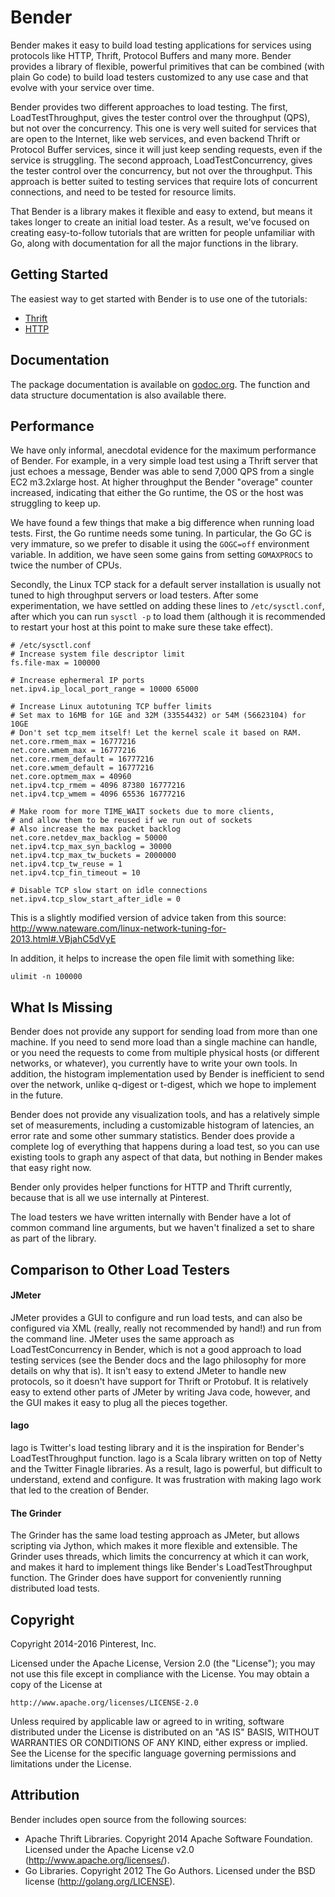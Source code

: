 Bender
======

Bender makes it easy to build load testing applications for services using protocols like HTTP,
Thrift, Protocol Buffers and many more. Bender provides a library of flexible, powerful primitives
that can be combined (with plain Go code) to build load testers customized to any use case and that
evolve with your service over time.

Bender provides two different approaches to load testing. The first, LoadTestThroughput, gives the
tester control over the throughput (QPS), but not over the concurrency. This one is very well
suited for services that are open to the Internet, like web services, and even backend Thrift or
Protocol Buffer services, since it will just keep sending requests, even if the service is
struggling. The second approach, LoadTestConcurrency, gives the tester control over the concurrency,
but not over the throughput. This approach is better suited to testing services that require lots of
concurrent connections, and need to be tested for resource limits.

That Bender is a library makes it flexible and easy to extend, but means it takes longer to create
an initial load tester. As a result, we've focused on creating easy-to-follow tutorials that are
written for people unfamiliar with Go, along with documentation for all the major functions in the
library.

## Getting Started

The easiest way to get started with Bender is to use one of the tutorials:

* [Thrift](https://github.com/pinterest/bender/blob/master/thrift/TUTORIAL.md)
* [HTTP](https://github.com/pinterest/bender/blob/master/http/TUTORIAL.md)

## Documentation

The package documentation is available on [godoc.org](http://godoc.org/github.com/pinterest/bender).
The function and data structure documentation is also available there.

## Performance

We have only informal, anecdotal evidence for the maximum performance of Bender. For example, in a
very simple load test using a Thrift server that just echoes a message, Bender was able to send
7,000 QPS from a single EC2 m3.2xlarge host. At higher throughput the Bender "overage" counter
increased, indicating that either the Go runtime, the OS or the host was struggling to keep up.

We have found a few things that make a big difference when running load tests. First, the Go
runtime needs some tuning. In particular, the Go GC is very immature, so we prefer to disable it
using the `GOGC=off` environment variable. In addition, we have seen some gains from setting
`GOMAXPROCS` to twice the number of CPUs.

Secondly, the Linux TCP stack for a default server installation is usually not tuned to high
throughput servers or load testers. After some experimentation, we have settled on adding these
lines to `/etc/sysctl.conf`, after which you can run `sysctl -p` to load them (although it is
recommended to restart your host at this point to make sure these take effect).

```
# /etc/sysctl.conf
# Increase system file descriptor limit
fs.file-max = 100000

# Increase ephermeral IP ports
net.ipv4.ip_local_port_range = 10000 65000

# Increase Linux autotuning TCP buffer limits
# Set max to 16MB for 1GE and 32M (33554432) or 54M (56623104) for 10GE
# Don't set tcp_mem itself! Let the kernel scale it based on RAM.
net.core.rmem_max = 16777216
net.core.wmem_max = 16777216
net.core.rmem_default = 16777216
net.core.wmem_default = 16777216
net.core.optmem_max = 40960
net.ipv4.tcp_rmem = 4096 87380 16777216
net.ipv4.tcp_wmem = 4096 65536 16777216

# Make room for more TIME_WAIT sockets due to more clients,
# and allow them to be reused if we run out of sockets
# Also increase the max packet backlog
net.core.netdev_max_backlog = 50000
net.ipv4.tcp_max_syn_backlog = 30000
net.ipv4.tcp_max_tw_buckets = 2000000
net.ipv4.tcp_tw_reuse = 1
net.ipv4.tcp_fin_timeout = 10

# Disable TCP slow start on idle connections
net.ipv4.tcp_slow_start_after_idle = 0
```

This is a slightly modified version of advice taken from this source:
http://www.nateware.com/linux-network-tuning-for-2013.html#.VBjahC5dVyE

In addition, it helps to increase the open file limit with something like:

```ulimit -n 100000```

## What Is Missing

Bender does not provide any support for sending load from more than one machine. If you need to
send more load than a single machine can handle, or you need the requests to come from multiple
physical hosts (or different networks, or whatever), you currently have to write your own tools. In
addition, the histogram implementation used by Bender is inefficient to send over the network,
unlike q-digest or t-digest, which we hope to implement in the future.

Bender does not provide any visualization tools, and has a relatively simple set of measurements,
including a customizable histogram of latencies, an error rate and some other summary statistics.
Bender does provide a complete log of everything that happens during a load test, so you can use
existing tools to graph any aspect of that data, but nothing in Bender makes that easy right now.

Bender only provides helper functions for HTTP and Thrift currently, because that is all we use
internally at Pinterest.

The load testers we have written internally with Bender have a lot of common command line arguments,
but we haven't finalized a set to share as part of the library.

## Comparison to Other Load Testers

#### JMeter

JMeter provides a GUI to configure and run load tests, and can also be configured via XML (really,
really not recommended by hand!) and run from the command line. JMeter uses the same approach as
LoadTestConcurrency in Bender, which is not a good approach to load testing services (see the Bender
docs and the Iago philosophy for more details on why that is). It isn't easy to extend JMeter to
handle new protocols, so it doesn't have support for Thrift or Protobuf. It is relatively easy to
extend other parts of JMeter by writing Java code, however, and the GUI makes it easy to plug all
the pieces together.

#### Iago

Iago is Twitter's load testing library and it is the inspiration for Bender's LoadTestThroughput
function. Iago is a Scala library written on top of Netty and the Twitter Finagle libraries. As a
result, Iago is powerful, but difficult to understand, extend and configure. It was frustration with
making Iago work that led to the creation of Bender.

#### The Grinder

The Grinder has the same load testing approach as JMeter, but allows scripting via Jython, which
makes it more flexible and extensible. The Grinder uses threads, which limits the concurrency at
which it can work, and makes it hard to implement things like Bender's LoadTestThroughput function.
The Grinder does have support for conveniently running distributed load tests.

## Copyright

Copyright 2014-2016 Pinterest, Inc.

Licensed under the Apache License, Version 2.0 (the "License");
you may not use this file except in compliance with the License.
You may obtain a copy of the License at

    http://www.apache.org/licenses/LICENSE-2.0

Unless required by applicable law or agreed to in writing, software
distributed under the License is distributed on an "AS IS" BASIS,
WITHOUT WARRANTIES OR CONDITIONS OF ANY KIND, either express or implied.
See the License for the specific language governing permissions and
limitations under the License.

## Attribution

Bender includes open source from the following sources:

* Apache Thrift Libraries. Copyright 2014 Apache Software Foundation. Licensed under the Apache License v2.0 (http://www.apache.org/licenses/).
* Go Libraries. Copyright 2012 The Go Authors. Licensed under the BSD license (http://golang.org/LICENSE). 
